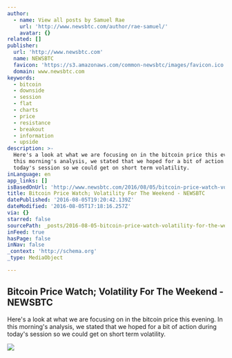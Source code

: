 ```yaml
---
author:
  - name: View all posts by Samuel Rae
    url: 'http://www.newsbtc.com/author/rae-samuel/'
    avatar: {}
related: []
publisher:
  url: 'http://www.newsbtc.com'
  name: NEWSBTC
  favicon: 'https://s3.amazonaws.com/common-newsbtc/images/favicon.ico'
  domain: www.newsbtc.com
keywords:
  - bitcoin
  - downside
  - session
  - flat
  - charts
  - price
  - resistance
  - breakout
  - information
  - upside
description: >-
  Here's a look at what we are focusing on in the bitcoin price this evening. In
  this morning's analysis, we stated that we hoped for a bit of action during
  today's session so we could get on short term volatility.
inLanguage: en
app_links: []
isBasedOnUrl: 'http://www.newsbtc.com/2016/08/05/bitcoin-price-watch-volatility-weekend/'
title: Bitcoin Price Watch; Volatility For The Weekend - NEWSBTC
datePublished: '2016-08-05T19:20:42.139Z'
dateModified: '2016-08-05T17:18:16.257Z'
via: {}
starred: false
sourcePath: _posts/2016-08-05-bitcoin-price-watch-volatility-for-the-weekend-newsbtc.md
inFeed: true
hasPage: false
inNav: false
_context: 'http://schema.org'
_type: MediaObject

---
```

<article style=""><h1>Bitcoin Price Watch; Volatility For The Weekend - NEWSBTC</h1><p>Here's a look at what we are focusing on in the bitcoin price this evening. In this morning's analysis, we stated that we hoped for a bit of action during today's session so we could get on short term volatility.</p><img src="http://s3.amazonaws.com/main-newsbtc-images/2016/08/05175025/Screen-Shot-2016-08-05-at-18.41.41.png" /></article>